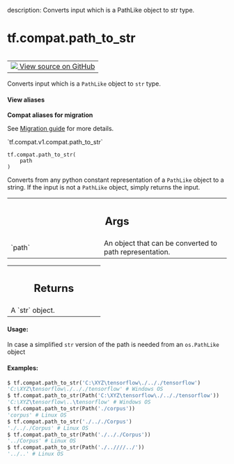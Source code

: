 description: Converts input which is a PathLike object to str type.

<div itemscope itemtype="http://developers.google.com/ReferenceObject">
<meta itemprop="name" content="tf.compat.path_to_str" />
<meta itemprop="path" content="Stable" />
</div>

# tf.compat.path_to_str

<!-- Insert buttons and diff -->

<table class="tfo-notebook-buttons tfo-api nocontent" align="left">
<td>
  <a target="_blank" href="https://github.com/tensorflow/tensorflow/blob/r2.3/tensorflow/python/util/compat.py#L144-L180">
    <img src="https://www.tensorflow.org/images/GitHub-Mark-32px.png" />
    View source on GitHub
  </a>
</td>
</table>



Converts input which is a `PathLike` object to `str` type.

<section class="expandable">
  <h4 class="showalways">View aliases</h4>
  <p>
<b>Compat aliases for migration</b>
<p>See
<a href="https://www.tensorflow.org/guide/migrate">Migration guide</a> for
more details.</p>
<p>`tf.compat.v1.compat.path_to_str`</p>
</p>
</section>

<pre class="devsite-click-to-copy prettyprint lang-py tfo-signature-link">
<code>tf.compat.path_to_str(
    path
)
</code></pre>



<!-- Placeholder for "Used in" -->

Converts from any python constant representation of a `PathLike` object to
a string. If the input is not a `PathLike` object, simply returns the input.

<!-- Tabular view -->
 <table class="responsive fixed orange">
<colgroup><col width="214px"><col></colgroup>
<tr><th colspan="2"><h2 class="add-link">Args</h2></th></tr>

<tr>
<td>
`path`
</td>
<td>
An object that can be converted to path representation.
</td>
</tr>
</table>



<!-- Tabular view -->
 <table class="responsive fixed orange">
<colgroup><col width="214px"><col></colgroup>
<tr><th colspan="2"><h2 class="add-link">Returns</h2></th></tr>
<tr class="alt">
<td colspan="2">
A `str` object.
</td>
</tr>

</table>



#### Usage:

In case a simplified `str` version of the path is needed from an
`os.PathLike` object



#### Examples:


```python
$ tf.compat.path_to_str('C:\XYZ\tensorflow\./.././tensorflow')
'C:\XYZ\tensorflow\./.././tensorflow' # Windows OS
$ tf.compat.path_to_str(Path('C:\XYZ\tensorflow\./.././tensorflow'))
'C:\XYZ\tensorflow\..\tensorflow' # Windows OS
$ tf.compat.path_to_str(Path('./corpus'))
'corpus' # Linux OS
$ tf.compat.path_to_str('./.././Corpus')
'./.././Corpus' # Linux OS
$ tf.compat.path_to_str(Path('./.././Corpus'))
'../Corpus' # Linux OS
$ tf.compat.path_to_str(Path('./..////../'))
'../..' # Linux OS

```
